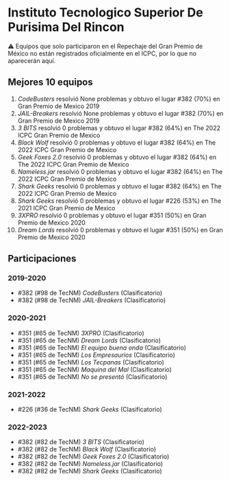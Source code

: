 # Instituto Tecnologico Superior De Purisima Del Rincon

:warning: Equipos que solo participaron en el Repechaje del Gran Premio de México no están registrados oficialmente en el ICPC, por lo que no aparecerán aquí.

## Mejores 10 equipos

1. _CodeBusters_ resolvió None problemas y obtuvo el lugar #382 (70%) en Gran Premio de Mexico 2019
1. _JAIL-Breakers_ resolvió None problemas y obtuvo el lugar #382 (70%) en Gran Premio de Mexico 2019
1. _3 BITS_ resolvió 0 problemas y obtuvo el lugar #382 (64%) en The 2022 ICPC Gran Premio de Mexico
1. _Black Wolf_ resolvió 0 problemas y obtuvo el lugar #382 (64%) en The 2022 ICPC Gran Premio de Mexico
1. _Geek Foxes 2.0_ resolvió 0 problemas y obtuvo el lugar #382 (64%) en The 2022 ICPC Gran Premio de Mexico
1. _Nameless.jar_ resolvió 0 problemas y obtuvo el lugar #382 (64%) en The 2022 ICPC Gran Premio de Mexico
1. _Shark Geeks_ resolvió 0 problemas y obtuvo el lugar #382 (64%) en The 2022 ICPC Gran Premio de Mexico
1. _Shark Geeks_ resolvió 0 problemas y obtuvo el lugar #226 (53%) en The 2021 ICPC Gran Premio de Mexico
1. _3XPRO_ resolvió 0 problemas y obtuvo el lugar #351 (50%) en Gran Premio de Mexico 2020
1. _Dream Lords_ resolvió 0 problemas y obtuvo el lugar #351 (50%) en Gran Premio de Mexico 2020

## Participaciones

### 2019-2020

- #382 (#98 de TecNM) _CodeBusters_ (Clasificatorio)
- #382 (#98 de TecNM) _JAIL-Breakers_ (Clasificatorio)

### 2020-2021

- #351 (#65 de TecNM) _3XPRO_ (Clasificatorio)
- #351 (#65 de TecNM) _Dream Lords_ (Clasificatorio)
- #351 (#65 de TecNM) _El equipo buena onda_ (Clasificatorio)
- #351 (#65 de TecNM) _Los Empresaurios_ (Clasificatorio)
- #351 (#65 de TecNM) _Los Tecpanas_ (Clasificatorio)
- #351 (#65 de TecNM) _Maquina del Mal_ (Clasificatorio)
- #351 (#65 de TecNM) _No se presentó_ (Clasificatorio)

### 2021-2022

- #226 (#36 de TecNM) _Shark Geeks_ (Clasificatorio)

### 2022-2023

- #382 (#82 de TecNM) _3 BITS_ (Clasificatorio)
- #382 (#82 de TecNM) _Black Wolf_ (Clasificatorio)
- #382 (#82 de TecNM) _Geek Foxes 2.0_ (Clasificatorio)
- #382 (#82 de TecNM) _Nameless.jar_ (Clasificatorio)
- #382 (#82 de TecNM) _Shark Geeks_ (Clasificatorio)



